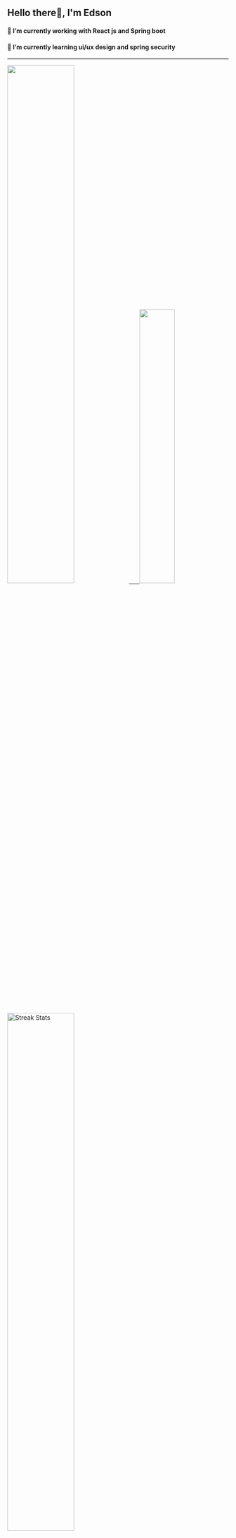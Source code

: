 
## Hello there👋, I'm Edson 

#### 🔭 I’m currently working with React js and Spring boot 
#### 🌱 I’m currently learning ui/ux design and spring security
---
    
  

 <p align="left">
  <a href="https://github.com/EdsonNhancale">
  <img width=55% src="https://github-readme-stats.vercel.app/api?username=EdsonNhancale&show_icons=true&theme=dracula&include_all_commits=true&count_private=true"/>&nbsp;&nbsp;&nbsp;&nbsp;&nbsp;
  <img  width=40% src="https://github-readme-stats.vercel.app/api/top-langs/?username=EdsonNhancale&layout=compact&langs_count=7&theme=dracula"/>
</p>

  <p align="left">
    <a href="https://github.com/EdsonNhancale"><img width=55% alt="Streak Stats" src="https://github-readme-streak-stats.herokuapp.com/?user=EdsonNhancale&theme=dracula"/></a>
   </p>

 
 <!--START_SECTION:waka-->

```text
From: 16 November 2022 - To: 20 December 2022

Total Time: 90 hrs 55 mins

JavaScript   69 hrs 48 mins  ███████████████████▒░░░░░   76.77 %
Dart         14 hrs 6 mins   ████░░░░░░░░░░░░░░░░░░░░░   15.52 %
Java         2 hrs 38 mins   ▓░░░░░░░░░░░░░░░░░░░░░░░░   02.90 %
JSON         2 hrs 8 mins    ▓░░░░░░░░░░░░░░░░░░░░░░░░   02.36 %
YAML         1 hr 12 mins    ▒░░░░░░░░░░░░░░░░░░░░░░░░   01.33 %
XML          35 mins         ░░░░░░░░░░░░░░░░░░░░░░░░░   00.65 %
```

<!--END_SECTION:waka-->

<div> 
  <a href="www.linkedin.com/in/edson-nhancale-7849781a6" target="_blank"><img src="https://img.shields.io/badge/-LinkedIn-%230077B5?style=for-the-badge&logo=linkedin&logoColor=white" target="_blank"></a> 

</div>

